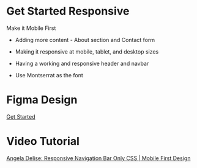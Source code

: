 # Get Started Responsive


Make it Mobile First

- Adding more content - About section and Contact form

- Making it responsive at mobile, tablet, and desktop sizes

- Having a working and responsive header and navbar

- Use Montserrat as the font


# Figma Design

[Get Started](https://www.figma.com/file/5U51odcqU7dPUiWx9IUXvj/WD-Demo)


# Video Tutorial

[Angela Delise: Responsive Navigation Bar Only CSS | Mobile First Design](https://youtu.be/SIzi9z8mrTk)